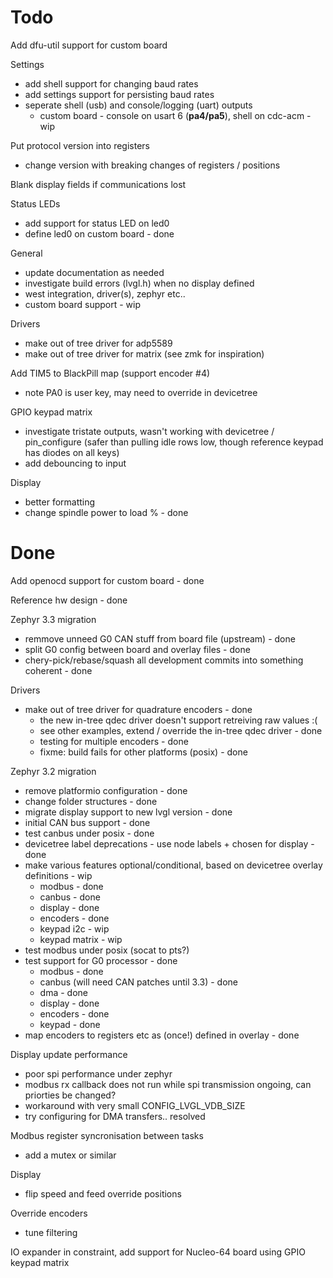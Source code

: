 # Todo

Add dfu-util support for custom board

Settings
 - add shell support for changing baud rates
 - add settings support for persisting baud rates
 - seperate shell (usb) and console/logging (uart) outputs
   - custom board - console on  usart 6 (**pa4/pa5**), shell on cdc-acm - wip

Put protocol version into registers
 - change version with breaking changes of registers / positions

Blank display fields if communications lost

Status LEDs
 - add support for status LED on led0
 - define led0 on custom board - done

General
 - update documentation as needed
 - investigate build errors (lvgl.h) when no display defined
 - west integration, driver(s), zephyr etc..
 - custom board support - wip

Drivers
 - make out of tree driver for adp5589
 - make out of tree driver for matrix (see zmk for inspiration)

Add TIM5 to BlackPill map (support encoder #4)
 - note PA0 is user key, may need to override in devicetree

GPIO keypad matrix
 - investigate tristate outputs, wasn't working with devicetree / pin_configure
   (safer than pulling idle rows low, though reference keypad has diodes on all keys)
 - add debouncing to input

Display
 - better formatting
 - change spindle power to load % - done

# Done

Add openocd support for custom board - done

Reference hw design - done

Zephyr 3.3 migration
 - remmove unneed G0 CAN stuff from board file (upstream) - done
 - split G0 config between board and overlay files - done
 - chery-pick/rebase/squash all development commits into something coherent - done

Drivers
 - make out of tree driver for quadrature encoders - done
   - the new in-tree qdec driver doesn't support retreiving raw values :(
   - see other examples, extend / override the in-tree qdec driver - done
   - testing for multiple encoders - done
   - fixme: build fails for other platforms (posix) - done

Zephyr 3.2 migration
 - remove platformio configuration - done
 - change folder structures - done
 - migrate display support to new lvgl version - done
 - initial CAN bus support - done
 - test canbus under posix - done
 - devicetree label deprecations - use node labels + chosen for display - done
 - make various features optional/conditional, based on devicetree overlay definitions - wip
   - modbus - done
   - canbus - done
   - display - done
   - encoders - done
   - keypad i2c - wip
   - keypad matrix - wip
 - test modbus under posix (socat to pts?)
 - test support for G0 processor - done
   - modbus - done
   - canbus (will need CAN patches until 3.3) - done
   - dma - done
   - display - done
   - encoders - done
   - keypad - done
 - map encoders to registers etc as (once!) defined in overlay - done

Display update performance
 - poor spi performance under zephyr
 - modbus rx callback does not run while spi transmission ongoing, can priorties be changed?
 - workaround with very small CONFIG_LVGL_VDB_SIZE
 - try configuring for DMA transfers.. resolved

Modbus register syncronisation between tasks
 - add a mutex or similar

Display
 - flip speed and feed override positions

Override encoders
 - tune filtering

IO expander in constraint, add support for Nucleo-64 board using GPIO keypad matrix
